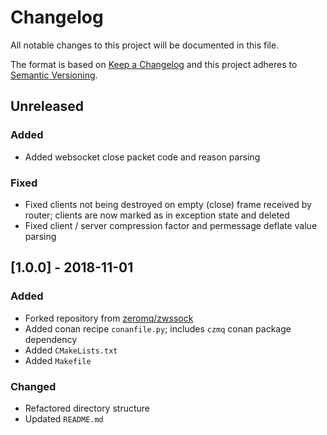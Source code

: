# Changelog

All notable changes to this project will be documented in this file.

The format is based on [Keep a Changelog](http://keepachangelog.com/en/1.0.0/)
and this project adheres to [Semantic Versioning](http://semver.org/spec/v2.0.0.html).


## Unreleased

### Added

- Added websocket close packet code and reason parsing

### Fixed

- Fixed clients not being destroyed on empty (close) frame received by router; clients are now marked as in exception state and deleted
- Fixed client / server compression factor and permessage deflate value parsing


## [1.0.0] - 2018-11-01

### Added

- Forked repository from [zeromq/zwssock](https://github.com/zeromq/zwssock)
- Added conan recipe `conanfile.py`; includes `czmq` conan package dependency
- Added `CMakeLists.txt`
- Added `Makefile`

### Changed

- Refactored directory structure
- Updated `README.md`
